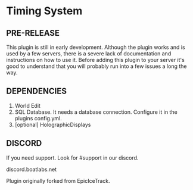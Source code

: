 # Timing System

## PRE-RELEASE

This plugin is still in early development. Although the plugin works and is used by a few servers, there is a severe lack of documentation and instructions on how to use it. Before adding this plugin to your server it's good to understand that you will probably run into a few issues a long the way.

## DEPENDENCIES

1. World Edit
2. SQL Database. It needs a database connection. Configure it in the plugins config.yml.
3. [optional] HolographicDisplays



## DISCORD
If you need support. Look for #support in our discord.

discord.boatlabs.net

Plugin originally forked from EpicIceTrack.
